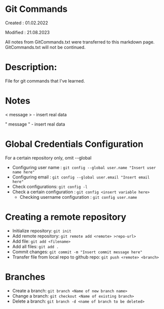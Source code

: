 # Git Commands
Created : 01.02.2022

Modified : 21.08.2023

All notes from GitCommands.txt were transferred to this markdown page. GitCommands.txt will not be continued.

<h1>Description:</h1>
File for git commands that I've learned.

<h1>Notes</h1>
< message > - insert real data
  
" message " - insert real data

<h1>Global Credentials Configuration</h1>
For a certain repository only, omit --global

- Configuring user name : ```git config --global user.name "Insert user name here"```
- Configuring email : ```git config --global user.email "Insert email here"```
- Check configurations: ```git config -l```
- Check a certain configuration : ```git config <insert variable here>```
  - Checking username configuration : ```git config user.name```
 
<h1>Creating a remote repository</h1>

- Initialize repository: ```git init```
- Add remote repository: ```git remote add <remote> >repo-url>``` 
- Add file: ```git add <filename>```
- Add all files: ```git add .```
- Commit changes: ```git commit -m "Insert commit message here"```
- Transfer file from local repo to github repo: ```git push <remote> <branch>```


<h1>Branches</h1>

- Create a branch: ```git branch <Name of new branch name>```
- Change a branch: ```git checkout <Name of existing branch>```
- Delete a branch: ```git branch -d <name of branch to be deleted>```
